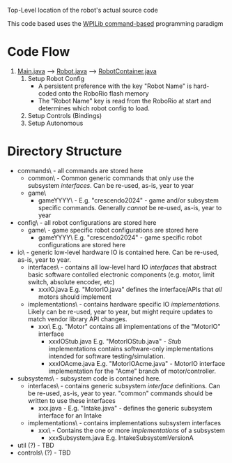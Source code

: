 Top-Level location of the robot's actual source code

This code based uses the [WPILib command-based](https://docs.wpilib.org/en/stable/docs/software/commandbased/index.html) programming paradigm

# Code Flow
1. [Main.java](Main.java) --> [Robot.java](Robot.java) --> [RobotContainer.java](RobotContainer.java)
   1. Setup Robot Config
      * A persistent preference with the key "Robot Name" is hard-coded onto the RoboRio flash memory
      * The "Robot Name" key is read from the RoboRio at start and determines which robot config to load.
   1. Setup Controls (Bindings)
   1. Setup Autonomous

# Directory Structure
* commands\ - all commands are stored here
   * common\ - Common generic commands that only use the subsystem *interfaces*. Can be re-used, as-is, year to year
   * game\
      * gameYYYY\ - E.g. "crescendo2024" - game and/or subsystem specific commands. Generally *cannot* be re-used, as-is, year to year
* config\ - all robot configurations are stored here
   * game\ - game specific robot configurations are stored here
      * gameYYYY\ E.g. "crescendo2024" - game specific robot configurations are stored here
* io\ - generic low-level hardware IO is contained here. Can be re-used, as-is, year to year.
   * interfaces\ - contains all low-level hard IO *interfaces* that abstract basic software contolled electronic components (e.g. motor, limit switch, absolute encoder, etc)
      * xxxIO.java E.g. "MotorIO.java" defines the interface/APIs that *all* motors should implement
   * implementations\ - contains hardware specific IO *implementations*. Likely can be re-used, year to year, but might require updates to match vendor library API changes.
      * xxx\ E.g. "Motor" contains all implementations of the "MotorIO" interface
         * xxxIOStub.java E.g. "MotorIOStub.java" - *Stub* implementations contains software-only implementations intended for software testing/simulation.
         * xxxIOAcme.java E.g. "MotorIOAcme.java" - MotorIO interface implementation for the "Acme" branch of motor/controller.
* subsystems\ - subsystem code is contained here.
   * interfaces\ - contains generic subsystem *interface* definitions. Can be re-used, as-is, year to year. "common" commands should be written to use these interfaces
      * xxx.java - E.g. "Intake.java" - defines the generic subsystem interface for an Intake
   * implementations\ - contains implementations subsystem interfaces
      * xxx\ - Contains the one or more *implementations* of a subsystem
         * xxxSubsystem.java E.g. IntakeSubsystemVersionA
* util (?) - TBD
* controls\ (?) - TBD
